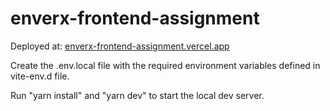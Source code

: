 # enverx-frontend-assignment

Deployed at: [enverx-frontend-assignment.vercel.app](https://enverx-frontend-assignment.vercel.app)


Create the .env.local file with the required environment variables defined in vite-env.d file.

Run "yarn install" and "yarn dev" to start the local dev server.
